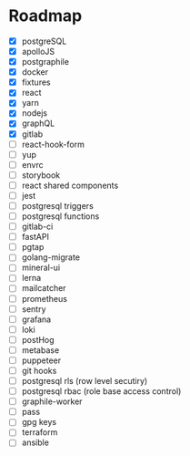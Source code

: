 # Roadmap

- [x] postgreSQL
- [x] apolloJS
- [x] postgraphile
- [x] docker
- [x] fixtures
- [x] react
- [x] yarn
- [x] nodejs
- [x] graphQL
- [x] gitlab
- [ ] react-hook-form
- [ ] yup
- [ ] envrc
- [ ] storybook
- [ ] react shared components
- [ ] jest
- [ ] postgresql triggers
- [ ] postgresql functions
- [ ] gitlab-ci
- [ ] fastAPI
- [ ] pgtap
- [ ] golang-migrate
- [ ] mineral-ui
- [ ] lerna
- [ ] mailcatcher
- [ ] prometheus
- [ ] sentry
- [ ] grafana
- [ ] loki
- [ ] postHog
- [ ] metabase
- [ ] puppeteer
- [ ] git hooks
- [ ] postgresql rls (row level secutiry)
- [ ] postgresql rbac (role base access control)
- [ ] graphile-worker
- [ ] pass
- [ ] gpg keys
- [ ] terraform
- [ ] ansible